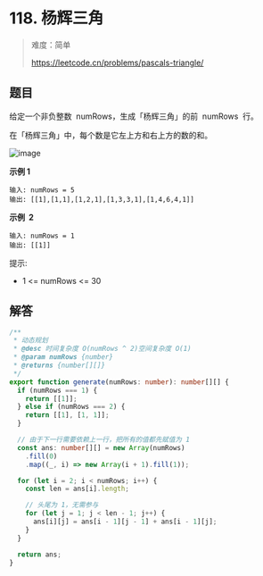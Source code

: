 # 118. 杨辉三角

> 难度：简单
>
> https://leetcode.cn/problems/pascals-triangle/

## 题目

给定一个非负整数  numRows，生成「杨辉三角」的前  numRows  行。

在「杨辉三角」中，每个数是它左上方和右上方的数的和。

![image](https://pic.leetcode-cn.com/1626927345-DZmfxB-PascalTriangleAnimated2.gif)

**示例 1**

```
输入: numRows = 5
输出: [[1],[1,1],[1,2,1],[1,3,3,1],[1,4,6,4,1]]
```

**示例  2**

```
输入: numRows = 1
输出: [[1]]
```

提示:

- 1 <= numRows <= 30

## 解答

```typescript
/**
 * 动态规划
 * @desc 时间复杂度 O(numRows ^ 2)空间复杂度 O(1)
 * @param numRows {number}
 * @returns {number[][]}
 */
export function generate(numRows: number): number[][] {
  if (numRows === 1) {
    return [[1]];
  } else if (numRows === 2) {
    return [[1], [1, 1]];
  }

  // 由于下一行需要依赖上一行，把所有的值都先赋值为 1
  const ans: number[][] = new Array(numRows)
    .fill(0)
    .map((_, i) => new Array(i + 1).fill(1));

  for (let i = 2; i < numRows; i++) {
    const len = ans[i].length;

    // 头尾为 1，无需参与
    for (let j = 1; j < len - 1; j++) {
      ans[i][j] = ans[i - 1][j - 1] + ans[i - 1][j];
    }
  }

  return ans;
}
```
